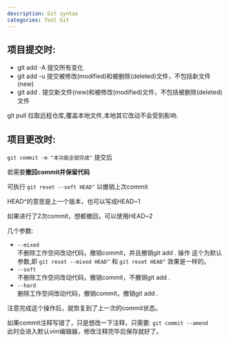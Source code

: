 ```yaml
---
description: Git syntax
categories: Tool Git
---
```



项目提交时:
---
- git add -A  提交所有变化
- git add -u  提交被修改(modified)和被删除(deleted)文件，不包括新文件(new)
- git add .  提交新文件(new)和被修改(modified)文件，不包括被删除(deleted)文件

git pull 拉取远程仓库,覆盖本地文件,本地其它改动不会受到影响.

项目更改时:
---

`git commit -m "本功能全部完成"` 提交后

若需要**撤回commit并保留代码**

可执行 `git reset --soft HEAD^` 以撤销上次commit


HEAD^的意思是上一个版本，也可以写成HEAD~1

如果进行了2次commit，想都撤回，可以使用HEAD~2

几个参数:  
* `--mixed`  
不删除工作空间改动代码，撤销commit，并且撤销git add . 操作
这个为默认参数,即 `git reset --mixed HEAD^` 和 `git reset HEAD^` 效果是一样的。
* `--soft`  
不删除工作空间改动代码，撤销commit，不撤销git add . 
* `--hard`  
删除工作空间改动代码，撤销commit，撤销git add . 

注意完成这个操作后，就恢复到了上一次的commit状态。

如果commit注释写错了，只是想改一下注释，只需要: `git commit --amend`  
此时会进入默认vim编辑器，修改注释完毕后保存就好了。